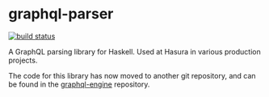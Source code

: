 # graphql-parser

[![build status](https://img.shields.io/github/workflow/status/hasura/graphql-parser-hs/ci/main?label=build%20status&logo=github&style=flat-square)](https://github.com/hasura/graphql-parser-hs/actions?query=workflow%3Aci+branch%3Amain)

A GraphQL parsing library for Haskell. Used at Hasura in various production
projects.

The code for this library has now moved to another git repository, and can be
found in the
[graphql-engine](https://github.com/hasura/graphql-engine/tree/master/server/lib/graphql-parser-hs) repository.

